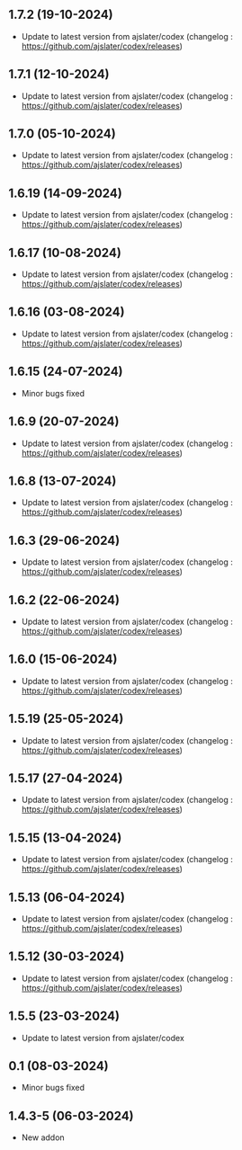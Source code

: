
## 1.7.2 (19-10-2024)
- Update to latest version from ajslater/codex (changelog : https://github.com/ajslater/codex/releases)

## 1.7.1 (12-10-2024)
- Update to latest version from ajslater/codex (changelog : https://github.com/ajslater/codex/releases)

## 1.7.0 (05-10-2024)
- Update to latest version from ajslater/codex (changelog : https://github.com/ajslater/codex/releases)

## 1.6.19 (14-09-2024)
- Update to latest version from ajslater/codex (changelog : https://github.com/ajslater/codex/releases)

## 1.6.17 (10-08-2024)
- Update to latest version from ajslater/codex (changelog : https://github.com/ajslater/codex/releases)

## 1.6.16 (03-08-2024)
- Update to latest version from ajslater/codex (changelog : https://github.com/ajslater/codex/releases)
## 1.6.15 (24-07-2024)
- Minor bugs fixed

## 1.6.9 (20-07-2024)
- Update to latest version from ajslater/codex (changelog : https://github.com/ajslater/codex/releases)

## 1.6.8 (13-07-2024)
- Update to latest version from ajslater/codex (changelog : https://github.com/ajslater/codex/releases)

## 1.6.3 (29-06-2024)
- Update to latest version from ajslater/codex (changelog : https://github.com/ajslater/codex/releases)

## 1.6.2 (22-06-2024)
- Update to latest version from ajslater/codex (changelog : https://github.com/ajslater/codex/releases)

## 1.6.0 (15-06-2024)
- Update to latest version from ajslater/codex (changelog : https://github.com/ajslater/codex/releases)

## 1.5.19 (25-05-2024)
- Update to latest version from ajslater/codex (changelog : https://github.com/ajslater/codex/releases)

## 1.5.17 (27-04-2024)
- Update to latest version from ajslater/codex (changelog : https://github.com/ajslater/codex/releases)

## 1.5.15 (13-04-2024)
- Update to latest version from ajslater/codex (changelog : https://github.com/ajslater/codex/releases)

## 1.5.13 (06-04-2024)
- Update to latest version from ajslater/codex (changelog : https://github.com/ajslater/codex/releases)

## 1.5.12 (30-03-2024)
- Update to latest version from ajslater/codex (changelog : https://github.com/ajslater/codex/releases)

## 1.5.5 (23-03-2024)
- Update to latest version from ajslater/codex

## 0.1 (08-03-2024)

- Minor bugs fixed
## 1.4.3-5 (06-03-2024)

- New addon

